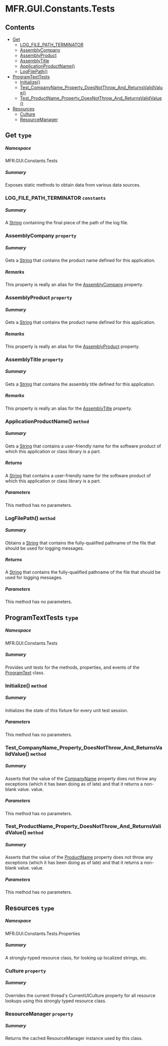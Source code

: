 <a name='assembly'></a>
# MFR.GUI.Constants.Tests

## Contents

- [Get](#T-MFR-GUI-Constants-Tests-Get 'MFR.GUI.Constants.Tests.Get')
  - [LOG_FILE_PATH_TERMINATOR](#F-MFR-GUI-Constants-Tests-Get-LOG_FILE_PATH_TERMINATOR 'MFR.GUI.Constants.Tests.Get.LOG_FILE_PATH_TERMINATOR')
  - [AssemblyCompany](#P-MFR-GUI-Constants-Tests-Get-AssemblyCompany 'MFR.GUI.Constants.Tests.Get.AssemblyCompany')
  - [AssemblyProduct](#P-MFR-GUI-Constants-Tests-Get-AssemblyProduct 'MFR.GUI.Constants.Tests.Get.AssemblyProduct')
  - [AssemblyTitle](#P-MFR-GUI-Constants-Tests-Get-AssemblyTitle 'MFR.GUI.Constants.Tests.Get.AssemblyTitle')
  - [ApplicationProductName()](#M-MFR-GUI-Constants-Tests-Get-ApplicationProductName 'MFR.GUI.Constants.Tests.Get.ApplicationProductName')
  - [LogFilePath()](#M-MFR-GUI-Constants-Tests-Get-LogFilePath 'MFR.GUI.Constants.Tests.Get.LogFilePath')
- [ProgramTextTests](#T-MFR-GUI-Constants-Tests-ProgramTextTests 'MFR.GUI.Constants.Tests.ProgramTextTests')
  - [Initialize()](#M-MFR-GUI-Constants-Tests-ProgramTextTests-Initialize 'MFR.GUI.Constants.Tests.ProgramTextTests.Initialize')
  - [Test_CompanyName_Property_DoesNotThrow_And_ReturnsValidValue()](#M-MFR-GUI-Constants-Tests-ProgramTextTests-Test_CompanyName_Property_DoesNotThrow_And_ReturnsValidValue 'MFR.GUI.Constants.Tests.ProgramTextTests.Test_CompanyName_Property_DoesNotThrow_And_ReturnsValidValue')
  - [Test_ProductName_Property_DoesNotThrow_And_ReturnsValidValue()](#M-MFR-GUI-Constants-Tests-ProgramTextTests-Test_ProductName_Property_DoesNotThrow_And_ReturnsValidValue 'MFR.GUI.Constants.Tests.ProgramTextTests.Test_ProductName_Property_DoesNotThrow_And_ReturnsValidValue')
- [Resources](#T-MFR-GUI-Constants-Tests-Properties-Resources 'MFR.GUI.Constants.Tests.Properties.Resources')
  - [Culture](#P-MFR-GUI-Constants-Tests-Properties-Resources-Culture 'MFR.GUI.Constants.Tests.Properties.Resources.Culture')
  - [ResourceManager](#P-MFR-GUI-Constants-Tests-Properties-Resources-ResourceManager 'MFR.GUI.Constants.Tests.Properties.Resources.ResourceManager')

<a name='T-MFR-GUI-Constants-Tests-Get'></a>
## Get `type`

##### Namespace

MFR.GUI.Constants.Tests

##### Summary

Exposes static methods to obtain data from various data sources.

<a name='F-MFR-GUI-Constants-Tests-Get-LOG_FILE_PATH_TERMINATOR'></a>
### LOG_FILE_PATH_TERMINATOR `constants`

##### Summary

A [String](http://msdn.microsoft.com/query/dev14.query?appId=Dev14IDEF1&l=EN-US&k=k:System.String 'System.String') containing the final piece of the path of the
log file.

<a name='P-MFR-GUI-Constants-Tests-Get-AssemblyCompany'></a>
### AssemblyCompany `property`

##### Summary

Gets a [String](http://msdn.microsoft.com/query/dev14.query?appId=Dev14IDEF1&l=EN-US&k=k:System.String 'System.String') that contains the product name defined
for this application.

##### Remarks

This property is really an alias for the
[AssemblyCompany](#P-AssemblyMetadata-AssemblyCompany 'AssemblyMetadata.AssemblyCompany') property.

<a name='P-MFR-GUI-Constants-Tests-Get-AssemblyProduct'></a>
### AssemblyProduct `property`

##### Summary

Gets a [String](http://msdn.microsoft.com/query/dev14.query?appId=Dev14IDEF1&l=EN-US&k=k:System.String 'System.String') that contains the product name defined
for this application.

##### Remarks

This property is really an alias for the
[AssemblyProduct](#P-AssemblyMetadata-AssemblyProduct 'AssemblyMetadata.AssemblyProduct') property.

<a name='P-MFR-GUI-Constants-Tests-Get-AssemblyTitle'></a>
### AssemblyTitle `property`

##### Summary

Gets a [String](http://msdn.microsoft.com/query/dev14.query?appId=Dev14IDEF1&l=EN-US&k=k:System.String 'System.String') that contains the assembly title defined
for this application.

##### Remarks

This property is really an alias for the
[AssemblyTitle](#P-AssemblyMetadata-AssemblyTitle 'AssemblyMetadata.AssemblyTitle') property.

<a name='M-MFR-GUI-Constants-Tests-Get-ApplicationProductName'></a>
### ApplicationProductName() `method`

##### Summary

Gets a [String](http://msdn.microsoft.com/query/dev14.query?appId=Dev14IDEF1&l=EN-US&k=k:System.String 'System.String') that contains a user-friendly name for
the software product of which this application or class library is a part.

##### Returns

A [String](http://msdn.microsoft.com/query/dev14.query?appId=Dev14IDEF1&l=EN-US&k=k:System.String 'System.String') that contains a user-friendly name
for the software product of which this application or class library is a part.

##### Parameters

This method has no parameters.

<a name='M-MFR-GUI-Constants-Tests-Get-LogFilePath'></a>
### LogFilePath() `method`

##### Summary

Obtains a [String](http://msdn.microsoft.com/query/dev14.query?appId=Dev14IDEF1&l=EN-US&k=k:System.String 'System.String') that contains the fully-qualified
pathname of the file that should be used for logging messages.

##### Returns

A [String](http://msdn.microsoft.com/query/dev14.query?appId=Dev14IDEF1&l=EN-US&k=k:System.String 'System.String') that contains the fully-qualified
pathname of the file that should be used for logging messages.

##### Parameters

This method has no parameters.

<a name='T-MFR-GUI-Constants-Tests-ProgramTextTests'></a>
## ProgramTextTests `type`

##### Namespace

MFR.GUI.Constants.Tests

##### Summary

Provides unit tests for the methods, properties, and events of the
[ProgramText](#T-MFR-GUI-Constants-ProgramText 'MFR.GUI.Constants.ProgramText') class.

<a name='M-MFR-GUI-Constants-Tests-ProgramTextTests-Initialize'></a>
### Initialize() `method`

##### Summary

Initializes the state of this fixture for every unit test session.

##### Parameters

This method has no parameters.

<a name='M-MFR-GUI-Constants-Tests-ProgramTextTests-Test_CompanyName_Property_DoesNotThrow_And_ReturnsValidValue'></a>
### Test_CompanyName_Property_DoesNotThrow_And_ReturnsValidValue() `method`

##### Summary

Asserts that the value of the
[CompanyName](#P-MFR-GUI-Constants-ProgramText-CompanyName 'MFR.GUI.Constants.ProgramText.CompanyName') property does not
throw any exceptions (which it has been doing as of late) and that it returns a
non-blank value.
value.

##### Parameters

This method has no parameters.

<a name='M-MFR-GUI-Constants-Tests-ProgramTextTests-Test_ProductName_Property_DoesNotThrow_And_ReturnsValidValue'></a>
### Test_ProductName_Property_DoesNotThrow_And_ReturnsValidValue() `method`

##### Summary

Asserts that the value of the
[ProductName](#P-MFR-GUI-Constants-ProgramText-ProductName 'MFR.GUI.Constants.ProgramText.ProductName') property does not
throw any exceptions (which it has been doing as of late) and that it returns a
non-blank value.
value.

##### Parameters

This method has no parameters.

<a name='T-MFR-GUI-Constants-Tests-Properties-Resources'></a>
## Resources `type`

##### Namespace

MFR.GUI.Constants.Tests.Properties

##### Summary

A strongly-typed resource class, for looking up localized strings, etc.

<a name='P-MFR-GUI-Constants-Tests-Properties-Resources-Culture'></a>
### Culture `property`

##### Summary

Overrides the current thread's CurrentUICulture property for all
  resource lookups using this strongly typed resource class.

<a name='P-MFR-GUI-Constants-Tests-Properties-Resources-ResourceManager'></a>
### ResourceManager `property`

##### Summary

Returns the cached ResourceManager instance used by this class.
